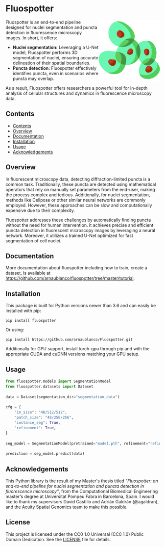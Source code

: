 # Fluospotter

<img src="logo.png" width="200px" align="right" alt="Logo of Fluospotter">

Fluospotter is an end-to-end pipeline designed for nuclei segmentation and puncta detection in fluorescence microscopy images. In short, it offers:

* **Nuclei segmentation:** Leveraging a U-Net model, Fluospotter performs 3D segmentation of nuclei, ensuring accurate delineation of their spatial boundaries.
* **Puncta detection:** Fluospotter effectively identifies puncta, even in scenarios where puncta may overlap.

As a result, Fluospotter offers researchers a powerful tool for in-depth analysis of cellular structures and dynamics in fluorescence microscopy data.

## Contents

- [Contents](#contents)
- [Overview](#overview)
- [Documentation](#documentation)
- [Installation](#installation)
- [Usage](#usage)
- [Acknowledgements](#acknowledgements)

## Overview

In fluorescent microscopy data, detecting diffraction-limited puncta is a common task. Traditionally, these puncta are detected using mathematical operators that rely on manually set parameters from the end-user, making the process complex and tedious. Additionally, for nuclei segmentation, methods like Cellpose or other similar neural networks are commonly employed. However, these approaches can be slow and computationally expensive due to their complexity.

Fluospotter addresses these challenges by automatically finding puncta without the need for human intervention. It achieves precise and efficient puncta detection in fluorescent microscopy images by leveraging a neural network. Moreover, it utilizes a trained U-Net optimized for fast segmentation of cell nuclei.

## Documentation

More documentation about fluospotter including how to train, create a dataset, is available at https://github.com/arnaublanco/fluospotter/tree/master/tutorial.

## Installation

This package is built for Python versions newer than 3.6 and can easily be installed with pip:

``pip install fluospotter``

Or using:

``pip install https://github.com/arnaublanco/Fluospotter.git``

Additionally for GPU support, install torch-gpu through pip and with the appropriate CUDA and cuDNN versions matching your GPU setup.

## Usage

```python
from fluospotter.models import SegmentationModel
from fluospotter.datasets import Dataset

data = Dataset(segmentation_dir="segmentation_data")

cfg = {
    "im_size": "48/512/512",
    "patch_size": "48/256/256",
    "instance_seg": True,
    "refinement": True,
}

seg_model = SegmentationModel(pretrained="model.pth", refinement="refinement.pth", configuration=cfg)

prediction = seg_model.predict(data)
```

## Acknowledgements

This Python library is the result of my Master's thesis titled <i>"Fluospotter: an end-to-end pipeline for
nuclei segmentation and puncta detection
in fluorescence microscopy"</i>, from the Computational Biomedical Engineering master's degree at Universitat Pompeu Fabra in Barcelona, Spain. I would like to thank my supervisors David Castillo and Adrián Galdrán (@agaldran), and the Acuity Spatial Genomics team to make this possible.

## License

This project is licensed under the CC0 1.0 Universal (CC0 1.0) Public Domain Dedication. See the [LICENSE](LICENSE) file for details.